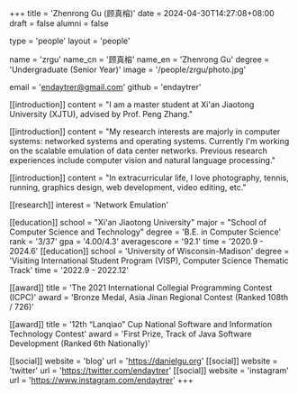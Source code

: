 +++
title = 'Zhenrong Gu (顾真榕)'
date = 2024-04-30T14:27:08+08:00
draft = false
alumni = false

type = 'people'
layout = 'people'

name = 'zrgu'
name_cn = '顾真榕'
name_en = 'Zhenrong Gu'
degree = 'Undergraduate (Senior Year)'
image = '/people/zrgu/photo.jpg'

email = 'endaytrer@gmail.com'
github = 'endaytrer'

[[introduction]]
    content = "I am a master student at Xi'an Jiaotong University (XJTU), advised by Prof. Peng Zhang."

[[introduction]]
    content = "My research interests are majorly in computer systems: networked systems and operating systems. Currently I'm working on the scalable emulation of data center networks. Previous research experiences include computer vision and natural language processing."

[[introduction]]
    content = "In extracurricular life, I love photography, tennis, running, graphics design, web development, video editing, etc."

[[research]]
    interest = 'Network Emulation'

[[education]]
    school = "Xi'an Jiaotong University"
    major = "School of Computer Science and Technology"
    degree = 'B.E. in Computer Science'
    rank = '3/37'
    gpa = '4.00/4.3'
    averagescore = '92.1'
    time = '2020.9 - 2024.6'
[[education]]
    school = 'University of Wisconsin-Madison'
    degree = 'Visiting International Student Program (VISP), Computer Science Thematic Track'
    time = '2022.9 - 2022.12'

[[award]]
    title = 'The 2021 International Collegial Programming Contest (ICPC)'
    award = 'Bronze Medal, Asia Jinan Regional Contest (Ranked 108th / 726)'

[[award]]
    title = '12th “Lanqiao” Cup National Software and Information Technology Contest'
    award = 'First Prize, Track of Java Software Development (Ranked 6th Nationally)'

[[social]]
    website = 'blog'
    url = 'https://danielgu.org'
[[social]]
    website = 'twitter'
    url = 'https://twitter.com/endaytrer'
[[social]]
    website = 'instagram'
    url = 'https://www.instagram.com/endaytrer'
+++
